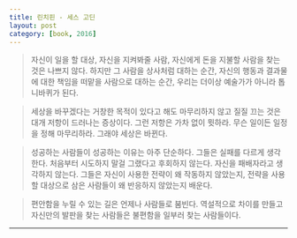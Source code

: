 ```yaml
---
title: 린치핀 - 세스 고딘
layout: post
category: [book, 2016]
--- 
```



> 자신이 일을 할 대상, 자신을 지켜봐줄 사람, 자신에게 돈을 지불할 사람을 찾는 것은 나쁘지 않다. 하지만 그 사람을 상사처럼 대하는 순간, 자신의 행동과 결과물에 대한 책임을 떠맡을 사람으로 대하는 순간, 우리는 더이상 예술가가 아니라 톱니바퀴가 된다.

> 세상을 바꾸겠다는 거창한 목적이 있다고 해도 마무리하지 않고 질질 끄는 것은 대개 저항이 드러나는 증상이다. 그런 저항은 가차 없이 뮛하라. 무슨 일이든 일정을 정해 마무리하라. 그래야 세상은 바뀐다.

> 성공하는 사람들이 성공하는 이유는 아주 단순하다. 그들은 실패를 다르게 생각한다. 처음부터 시도하지 말걸 그랬다고 후회하지 않는다. 자신을 패배자라고 생각하지 않는다. 그들은 자신이 사용한 전략이 왜 작동하지 않았는지, 전략을 사용할 대상으로 삼은 사람들이 왜 반응하지 않았는지 배운다.

> 편안함을 누릴 수 있는 길은 언제나 사람들로 붐빈다. 역설적으로 차이를 만들고 자신만의 발판을 찾는 사람들은 불편함을 일부러 찾는 사람들이다.



---
